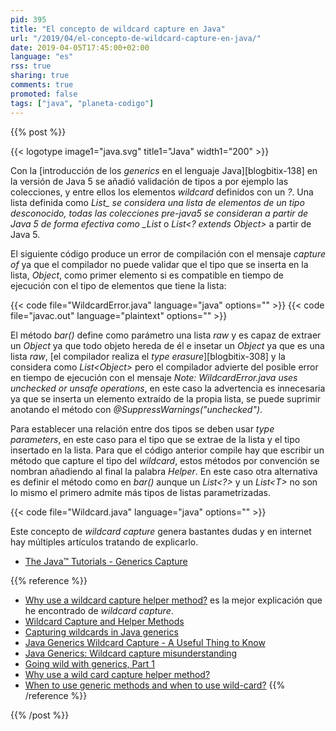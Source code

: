 ```yaml
---
pid: 395
title: "El concepto de wildcard capture en Java"
url: "/2019/04/el-concepto-de-wildcard-capture-en-java/"
date: 2019-04-05T17:45:00+02:00
language: "es"
rss: true
sharing: true
comments: true
promoted: false
tags: ["java", "planeta-codigo"]
---
```


{{% post %}}

{{< logotype image1="java.svg" title1="Java" width1="200" >}}

Con la [introducción de los _generics_ en el lenguaje Java][blogbitix-138] en la versión de Java 5 se añadió validación de tipos a por ejemplo las colecciones, y entre ellos los elementos _wildcard_ definidos con un _?_. Una lista definida como _List<?>_ se considera una lista de elementos de un tipo desconocido, todas las colecciones pre-java5 se consideran a partir de Java 5 de forma efectiva como _List<?>_ o _List<? extends Object>_ a partir de Java 5.

El siguiente código produce un error de compilación con el mensaje _capture of_ ya que el compilador no puede validar que el tipo que se inserta en la lista, _Object_, como primer elemento si es compatible en tiempo de ejecución con el tipo de elementos que tiene la lista:

{{< code file="WildcardError.java" language="java" options="" >}}
{{< code file="javac.out" language="plaintext" options="" >}}

El método _bar()_ define como parámetro una lista _raw_ y es capaz de extraer un _Object_ ya que todo objeto hereda de él e insetar un _Object_ ya que es una lista _raw_, [el compilador realiza el _type erasure_][blogbitix-308] y la considera como _List\<Object>_ pero el compilador advierte del posible error en tiempo de ejecución con el mensaje _Note: WildcardError.java uses unchecked or unsafe operations_, en este caso la advertencia es innecesaria ya que se inserta un elemento extraído de la propia lista, se puede suprimir anotando el método con _@SuppressWarnings("unchecked")_.

Para establecer una relación entre dos tipos se deben usar _type parameters_, en este caso para el tipo que se extrae de la lista y el tipo insertado en la lista. Para que el código anterior compile hay que escribir un método que capture el tipo del _wildcard_, estos métodos por convención se nombran añadiendo al final la palabra _Helper_. En este caso otra alternativa es definir el método como en _bar()_ aunque un _List\<?>_ y un _List\<T>_ no son lo mismo el primero admite más tipos de listas parametrizadas.

{{< code file="Wildcard.java" language="java" options="" >}}

Este concepto de _wildcard capture_ genera bastantes dudas y en internet hay múltiples artículos tratando de explicarlo.

* [The Java™ Tutorials - Generics Capture](https://docs.oracle.com/javase/tutorial/java/generics/capture.html)

{{% reference %}}

* [Why use a wildcard capture helper method?](http://www.howtobuildsoftware.com/index.php/how-do/h83/java-generics-wildcard-why-use-a-wild-card-capture-helper-method) es la mejor explicación que he encontrado de _wildcard capture_.
* [Wildcard Capture and Helper Methods](https://docs.oracle.com/javase/tutorial/java/generics/capture.html)
* [Capturing wildcards in Java generics](https://stackoverflow.com/questions/17340474/capturing-wildcards-in-java-generics)
* [Java Generics Wildcard Capture - A Useful Thing to Know](https://dzone.com/articles/java-generics-wildcard-capture-useful-thing-to-know)
* [Java Generics: Wildcard capture misunderstanding](https://stackoverflow.com/questions/12043874/java-generics-wildcard-capture-misunderstanding)
* [Going wild with generics, Part 1](https://www.ibm.com/developerworks/library/j-jtp04298/)
* [Why use a wild card capture helper method?](https://stackoverflow.com/questions/30763895/why-use-a-wild-card-capture-helper-method)
* [When to use generic methods and when to use wild-card?](https://stackoverflow.com/questions/18176594/when-to-use-generic-methods-and-when-to-use-wild-card)
{{% /reference %}}

{{% /post %}}
